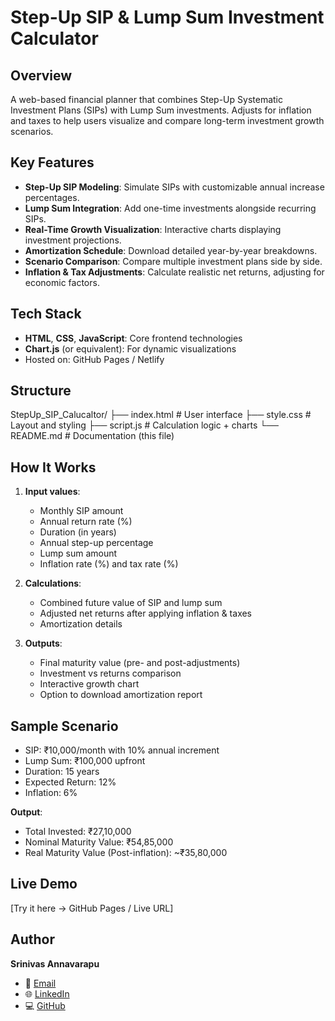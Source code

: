 # Step-Up SIP & Lump Sum Investment Calculator

## Overview
A web-based financial planner that combines Step-Up Systematic Investment Plans (SIPs) with Lump Sum investments. Adjusts for inflation and taxes to help users visualize and compare long-term investment growth scenarios.

## Key Features
- **Step-Up SIP Modeling**: Simulate SIPs with customizable annual increase percentages.  
- **Lump Sum Integration**: Add one-time investments alongside recurring SIPs.  
- **Real-Time Growth Visualization**: Interactive charts displaying investment projections.  
- **Amortization Schedule**: Download detailed year-by-year breakdowns.  
- **Scenario Comparison**: Compare multiple investment plans side by side.  
- **Inflation & Tax Adjustments**: Calculate realistic net returns, adjusting for economic factors.

## Tech Stack
- **HTML**, **CSS**, **JavaScript**: Core frontend technologies  
- **Chart.js** (or equivalent): For dynamic visualizations  
- Hosted on: GitHub Pages / Netlify

## Structure
StepUp_SIP_Calucaltor/
├── index.html # User interface
├── style.css # Layout and styling
├── script.js # Calculation logic + charts
└── README.md # Documentation (this file)


## How It Works
1. **Input values**:
   - Monthly SIP amount  
   - Annual return rate (%)  
   - Duration (in years)  
   - Annual step-up percentage  
   - Lump sum amount  
   - Inflation rate (%) and tax rate (%)  

2. **Calculations**:
   - Combined future value of SIP and lump sum  
   - Adjusted net returns after applying inflation & taxes  
   - Amortization details

3. **Outputs**:
   - Final maturity value (pre- and post-adjustments)  
   - Investment vs returns comparison  
   - Interactive growth chart  
   - Option to download amortization report

## Sample Scenario
- SIP: ₹10,000/month with 10% annual increment  
- Lump Sum: ₹100,000 upfront  
- Duration: 15 years  
- Expected Return: 12%  
- Inflation: 6%  

**Output**:  
- Total Invested: ₹27,10,000  
- Nominal Maturity Value: ₹54,85,000  
- Real Maturity Value (Post-inflation): ~₹35,80,000

## Live Demo  
[Try it here → GitHub Pages / Live URL]

## Author  
**Srinivas Annavarapu**  
- 📧 [Email](mailto:annavarapusrinivas3@gmail.com)  
- 🌐 [LinkedIn](https://www.linkedin.com/in/a-srinivas-9b1986272/)  
- 💻 [GitHub](https://github.com/srinivas8600)


